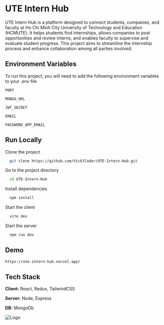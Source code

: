 
# UTE Intern Hub

UTE Intern Hub is a platform designed to connect students, companies, and faculty at Ho Chi Minh City University of Technology and Education (HCMUTE). It helps students find internships, allows companies to post opportunities and review interns, and enables faculty to supervise and evaluate student progress. This project aims to streamline the internship process and enhance collaboration among all parties involved.


## Environment Variables

To run this project, you will need to add the following environment variables to your .env file

`PORT`

`MONGO_URL`

`JWT_SECRET`

`EMAIL`

`PASSWORD_APP_EMAIL`


## Run Locally

Clone the project

```bash
  git clone https://github.com/Vick7Coder/UTE-Intern-Hub.git
```

Go to the project directory

```bash
  cd UTE-Intern-Hub
```

Install dependencies

```bash
  npm install
```

Start the client

```bash
  vite dev
```


Start the server

```bash
  npm run dev
```


## Demo
```bash
https://ute-intern-hub.vercel.app/
```


## Tech Stack

**Client:** React, Redux, TailwindCSS

**Server:** Node, Express

**DB:** MongoDb


![Logo](https://res.cloudinary.com/dsoc0fo9o/image/upload/v1720669670/pvl6ey4daanaqmhvvxvn.png)

